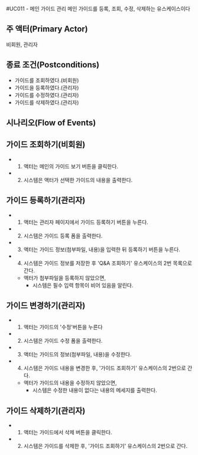 #UC011 - 메인 가이드 관리
메인 가이드를 등록, 조회, 수정, 삭제하는 유스케이스이다

## 주 액터(Primary Actor)
비회원, 관리자

## 종료 조건(Postconditions)
- 가이드를 조회하였다.(비회원)
- 가이드을 등록하였다.(관리자)
- 가이드를 수정하였다.(관리자)
- 가이드를 삭제하였다.(관리자)

## 시나리오(Flow of Events)

## 가이드 조회하기(비회원)
- 1. 액터는 메인의 가이드 보기 버튼을 클릭한다.
- 2. 시스템은 액터가 선택한 가이드의 내용을 출력한다.

## 가이드 등록하기(관리자)
- 1. 액터는 관리자 페이지에서 가이드 등록하기 버튼을 누른다. 
- 2. 시스템은 가이드 등록 폼을 출력한다.
- 3. 액터는 가이드 정보(첨부파일, 내용)을 입력한 뒤 등록하기 버튼을 누른다.
- 4. 시스템은 가이드 정보를 저장한 후 'Q&A 조회하기' 유스케이스의 2번 목록으로 간다.
    - 액터가 첨부파일을 등록하지 않았으면,
      - 시스템은 필수 입력 항목이 비어 있음을 알린다.
      
## 가이드 변경하기(관리자)
- 1. 액터는 가이드의 '수정'버튼을 누른다
- 2. 시스템은 가이드 수정 폼을 출력한다.
- 3. 액터는 가이드의 정보(첨부파일, 내용)을 수정한다.
- 4. 시스템은 가이드 내용을 변경한 후, '가이드 조회하기' 유스케이스의 2번으로 간다.
    - 액터가 가이드의 내용을 수정하지 않았으면,
      - 시스템은 수정한 내용이 없다는 내용의 메세지를 출력한다.
      
## 가이드 삭제하기(관리자)
- 1. 액터는 가이드에서 삭제 버튼을 클릭한다.
- 2. 시스템은 가이드를 삭제한 후, '가이드 조회하기' 유스케이스의 2번으로 간다.
      